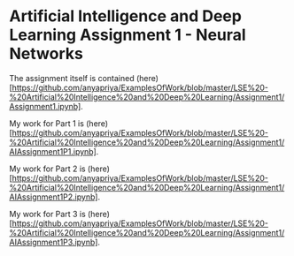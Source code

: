 # Artificial Intelligence and Deep Learning Assignment 1 - Neural Networks

The assignment itself is contained (here)[https://github.com/anyapriya/ExamplesOfWork/blob/master/LSE%20-%20Artificial%20Intelligence%20and%20Deep%20Learning/Assignment1/Assignment1.ipynb].  

My work for Part 1 is (here)[https://github.com/anyapriya/ExamplesOfWork/blob/master/LSE%20-%20Artificial%20Intelligence%20and%20Deep%20Learning/Assignment1/AIAssignment1P1.ipynb].  

My work for Part 2 is (here)[https://github.com/anyapriya/ExamplesOfWork/blob/master/LSE%20-%20Artificial%20Intelligence%20and%20Deep%20Learning/Assignment1/AIAssignment1P2.ipynb].  

My work for Part 3 is (here)[https://github.com/anyapriya/ExamplesOfWork/blob/master/LSE%20-%20Artificial%20Intelligence%20and%20Deep%20Learning/Assignment1/AIAssignment1P3.ipynb].  
